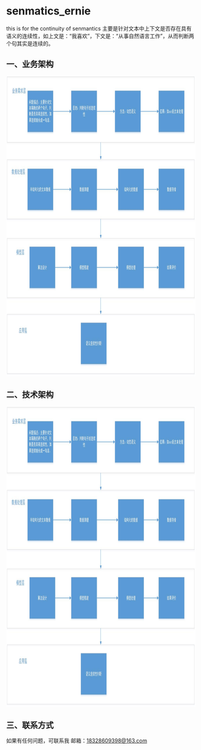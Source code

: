 # senmatics_ernie
this is for the continuity of senmantics
主要是针对文本中上下文是否存在具有语义的连续性，如上文是：“我喜欢”，下文是：“从事自然语言工作”，从而判断两个句其实是连续的。
## 一、业务架构
<div align=center><img width="1000" height="800" src="https://github.com/jackyRabbit/senmatics_ernie/blob/master/img/1.jpg"/></div>

## 二、技术架构
<div align=center><img width="1000" height="800" src="https://github.com/jackyRabbit/senmatics_ernie/blob/master/img/1.jpg"/></div>

## 三、联系方式

如果有任何问题，可联系我
邮箱：18328609398@163.com

